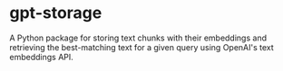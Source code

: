 # gpt-storage
A Python package for storing text chunks with their embeddings and retrieving the best-matching text for a given query using OpenAI's text embeddings API.
